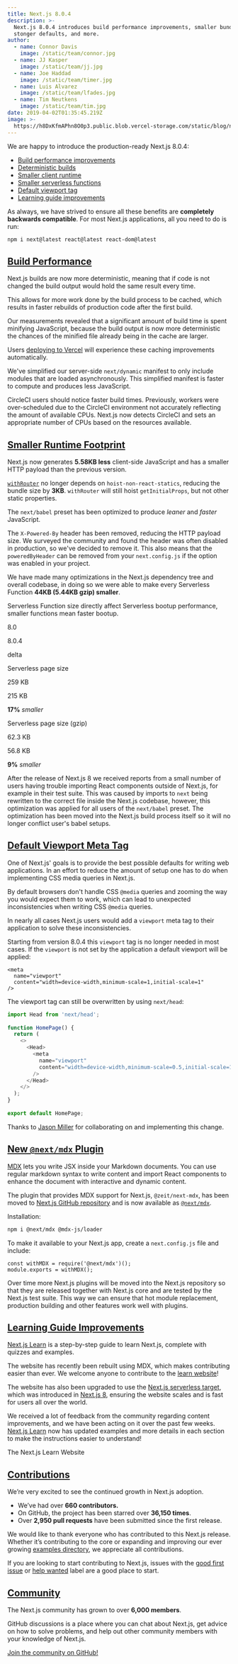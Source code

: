 ```yaml
---
title: Next.js 8.0.4
description: >-
  Next.js 8.0.4 introduces build performance improvements, smaller bundles,
  stonger defaults, and more.
author:
  - name: Connor Davis
    image: /static/team/connor.jpg
  - name: JJ Kasper
    image: /static/team/jj.jpg
  - name: Joe Haddad
    image: /static/team/timer.jpg
  - name: Luis Alvarez
    image: /static/team/lfades.jpg
  - name: Tim Neutkens
    image: /static/team/tim.jpg
date: 2019-04-02T01:35:45.219Z
image: >-
  https://h8DxKfmAPhn8O0p3.public.blob.vercel-storage.com/static/blog/next-8-0-4/twitter-card.png
---
```


We are happy to introduce the production-ready Next.js 8.0.4:

*   [Build performance improvements](#build-performance)
*   [Deterministic builds](#build-performance)
*   [Smaller client runtime](#smaller-runtime-footprint)
*   [Smaller serverless functions](#smaller-runtime-footprint)
*   [Default viewport tag](#default-viewport-meta-tag)
*   [Learning guide improvements](#learning-guide-improvements)

As always, we have strived to ensure all these benefits are **completely backwards compatible**. For most Next.js applications, all you need to do is run:

```bash filename="Terminal"
npm i next@latest react@latest react-dom@latest
```

[Build Performance](#build-performance)
---------------------------------------

Next.js builds are now more deterministic, meaning that if code is not changed the build output would hold the same result every time.

This allows for more work done by the build process to be cached, which results in faster rebuilds of production code after the first build.

Our measurements revealed that a significant amount of build time is spent minifying JavaScript, because the build output is now more deterministic the chances of the minified file already being in the cache are larger.

Users [deploying to Vercel](https://vercel.com/guides/deploying-nextjs-with-vercel) will experience these caching improvements automatically.

We've simplified our server-side `next/dynamic` manifest to only include modules that are loaded asynchronously. This simplified manifest is faster to compute and produces less JavaScript.

CircleCI users should notice faster build times. Previously, workers were over-scheduled due to the CircleCI environment not accurately reflecting the amount of available CPUs. Next.js now detects CircleCI and sets an appropriate number of CPUs based on the resources available.

[Smaller Runtime Footprint](#smaller-runtime-footprint)
-------------------------------------------------------

Next.js now generates **5.58KB less** client-side JavaScript and has a smaller HTTP payload than the previous version.

[`withRouter`](/docs#using-a-higher-order-component) no longer depends on `hoist-non-react-statics`, reducing the bundle size by **3KB**. `withRouter` will still hoist `getInitialProps`, but not other static properties.

The `next/babel` preset has been optimized to produce _leaner_ and _faster_ JavaScript.

The `X-Powered-By` header has been removed, reducing the HTTP payload size. We surveyed the community and found the header was often disabled in production, so we've decided to remove it. This also means that the `poweredByHeader` can be removed from your `next.config.js` if the option was enabled in your project.

We have made many optimizations in the Next.js dependency tree and overall codebase, in doing so we were able to make every Serverless Function **44KB (5.44KB gzip) smaller**.

Serverless Function size directly affect Serverless bootup performance, smaller functions mean faster bootup.

8.0

8.0.4

delta

Serverless page size

259 KB

215 KB

**17%** _smaller_

Serverless page size (gzip)

62.3 KB

56.8 KB

**9%** _smaller_

After the release of Next.js 8 we received reports from a small number of users having trouble importing React components outside of Next.js, for example in their test suite. This was caused by imports to `next` being rewritten to the correct file inside the Next.js codebase, however, this optimization was applied for all users of the `next/babel` preset. The optimization has been moved into the Next.js build process itself so it will no longer conflict user's babel setups.

[Default Viewport Meta Tag](#default-viewport-meta-tag)
-------------------------------------------------------

One of Next.js' goals is to provide the best possible defaults for writing web applications. In an effort to reduce the amount of setup one has to do when implementing CSS media queries in Next.js.

By default browsers don't handle CSS `@media` queries and zooming the way you would expect them to work, which can lead to unexpected inconsistencies when writing CSS `@media` queries.

In nearly all cases Next.js users would add a `viewport` meta tag to their application to solve these inconsistencies.

Starting from version 8.0.4 this `viewport` tag is no longer needed in most cases. If the `viewport` is not set by the application a default viewport will be applied:

```
<meta
  name="viewport"
  content="width=device-width,minimum-scale=1,initial-scale=1"
/>
```

The viewport tag can still be overwritten by using `next/head`:

```js filename="pages/index.js"
import Head from 'next/head';
 
function HomePage() {
  return (
    <>
      <Head>
        <meta
          name="viewport"
          content="width=device-width,minimum-scale=0.5,initial-scale=1"
        />
      </Head>
    </>
  );
}
 
export default HomePage;
```

Thanks to [Jason Miller](https://twitter.com/_developit) for collaborating on and implementing this change.

[New `@next/mdx` Plugin](#new-nextmdx-plugin)
---------------------------------------------

[MDX](https://mdxjs.com/) lets you write JSX inside your Markdown documents. You can use regular markdown syntax to write content and import React components to enhance the document with interactive and dynamic content.

The plugin that provides MDX support for Next.js, `@zeit/next-mdx`, has been moved to [Next.js GitHub repository](https://github.com/vercel/next.js/tree/canary/packages/next-mdx) and is now available as [`@next/mdx`](https://www.npmjs.com/package/@next/mdx).

Installation:

```bash filename="Terminal"
npm i @next/mdx @mdx-js/loader
```

To make it available to your Next.js app, create a `next.config.js` file and include:

```
const withMDX = require('@next/mdx')();
module.exports = withMDX();
```

Over time more Next.js plugins will be moved into the Next.js repository so that they are released together with Next.js core and are tested by the Next.js test suite. This way we can ensure that hot module replacement, production building and other features work well with plugins.

[Learning Guide Improvements](#learning-guide-improvements)
-----------------------------------------------------------

[Next.js Learn](https://nextjs.org/learn) is a step-by-step guide to learn Next.js, complete with quizzes and examples.

The website has recently been rebuilt using MDX, which makes contributing easier than ever. We welcome anyone to contribute to the [learn website](https://github.com/vercel/next-site/labels/learn)!

The website has also been upgraded to use the [Next.js serverless target](/docs#serverless-deployment), which was introduced in [Next.js 8](https://nextjs.org/blog/next-8#serverless-nextjs), ensuring the website scales and is fast for users all over the world.

We received a lot of feedback from the community regarding content improvements, and we have been acting on it over the past few weeks. [Next.js Learn](https://nextjs.org/learn) now has updated examples and more details in each section to make the instructions easier to understand!

The Next.js Learn Website

[Contributions](#contributions)
-------------------------------

We’re very excited to see the continued growth in Next.js adoption.

*   We’ve had over **660 contributors.**
*   On GitHub, the project has been starred over **36,150 times**.
*   Over **2,950 pull requests** have been submitted since the first release.

We would like to thank everyone who has contributed to this Next.js release. Whether it’s contributing to the core or expanding and improving our ever growing [examples directory](https://github.com/vercel/next.js/tree/canary/examples), we appreciate all contributions.

If you are looking to start contributing to Next.js, issues with the [good first issue](https://github.com/vercel/next.js/issues?q=is%3Aissue+is%3Aopen+sort%3Aupdated-desc+label%3A%22good+first+issue%22) or [help wanted](https://github.com/vercel/next.js/issues?q=is%3Aissue+is%3Aopen+sort%3Aupdated-desc+label%3A%22help+wanted%22) label are a good place to start.

[Community](#community)
-----------------------

The Next.js community has grown to over **6,000 members**.

GitHub discussions is a place where you can chat about Next.js, get advice on how to solve problems, and help out other community members with your knowledge of Next.js.

[Join the community on GitHub!](https://github.com/vercel/next.js/discussions)
